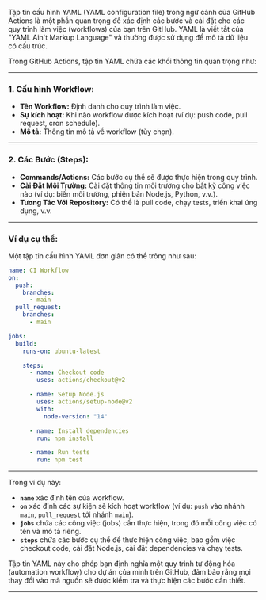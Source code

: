 Tập tin cấu hình YAML (YAML configuration file) trong ngữ cảnh của GitHub Actions là một phần quan trọng để xác định các bước và cài đặt cho các quy trình làm việc (workflows) của bạn trên GitHub. YAML là viết tắt của "YAML Ain't Markup Language" và thường được sử dụng để mô tả dữ liệu có cấu trúc.

Trong GitHub Actions, tập tin YAML chứa các khối thông tin quan trọng như:

---

### 1. Cấu hình Workflow:

- **Tên Workflow:** Định danh cho quy trình làm việc.
- **Sự kích hoạt:** Khi nào workflow được kích hoạt (ví dụ: push code, pull request, cron schedule).
- **Mô tả:** Thông tin mô tả về workflow (tùy chọn).

---

### 2. Các Bước (Steps):

- **Commands/Actions:** Các bước cụ thể sẽ được thực hiện trong quy trình.
- **Cài Đặt Môi Trường:** Cài đặt thông tin môi trường cho bất kỳ công việc nào (ví dụ: biến môi trường, phiên bản Node.js, Python, v.v.).
- **Tương Tác Với Repository:** Có thể là pull code, chạy tests, triển khai ứng dụng, v.v.

---

### Ví dụ cụ thể:

Một tập tin cấu hình YAML đơn giản có thể trông như sau:

```yaml
name: CI Workflow
on:
  push:
    branches:
      - main
  pull_request:
    branches:
      - main

jobs:
  build:
    runs-on: ubuntu-latest

    steps:
      - name: Checkout code
        uses: actions/checkout@v2

      - name: Setup Node.js
        uses: actions/setup-node@v2
        with:
          node-version: "14"

      - name: Install dependencies
        run: npm install

      - name: Run tests
        run: npm test
```

---

Trong ví dụ này:

- **`name`** xác định tên của workflow.
- **`on`** xác định các sự kiện sẽ kích hoạt workflow (ví dụ: `push` vào nhánh `main`, `pull_request` tới nhánh `main`).
- **`jobs`** chứa các công việc (jobs) cần thực hiện, trong đó mỗi công việc có tên và mô tả riêng.
- **`steps`** chứa các bước cụ thể để thực hiện công việc, bao gồm việc checkout code, cài đặt Node.js, cài đặt dependencies và chạy tests.

Tập tin YAML này cho phép bạn định nghĩa một quy trình tự động hóa (automation workflow) cho dự án của mình trên GitHub, đảm bảo rằng mọi thay đổi vào mã nguồn sẽ được kiểm tra và thực hiện các bước cần thiết.

---

